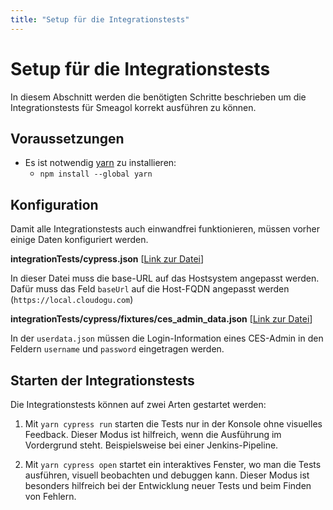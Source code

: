 ```yaml
---
title: "Setup für die Integrationstests"
---
```


# Setup für die Integrationstests

In diesem Abschnitt werden die benötigten Schritte beschrieben um die Integrationstests für Smeagol korrekt ausführen zu können.

## Voraussetzungen

* Es ist notwendig [yarn](https://classic.yarnpkg.com/en/docs/install#debian-stable) zu installieren:
    *  `npm install --global yarn`

## Konfiguration

Damit alle Integrationstests auch einwandfrei funktionieren, müssen vorher einige Daten konfiguriert werden.

**integrationTests/cypress.json** [[Link zur Datei](../../integrationTests/cypress.json)]

In dieser Datei muss die base-URL auf das Hostsystem angepasst werden.
Dafür muss das Feld `baseUrl` auf die Host-FQDN angepasst werden (`https://local.cloudogu.com`)

**integrationTests/cypress/fixtures/ces_admin_data.json** [[Link zur Datei](../../integrationTests/cypress/fixtures/ces_admin_data.json)]

In der `userdata.json` müssen die Login-Information eines CES-Admin in den Feldern `username` und `password` eingetragen werden.

## Starten der Integrationstests

Die Integrationstests können auf zwei Arten gestartet werden:

1. Mit `yarn cypress run` starten die Tests nur in der Konsole ohne visuelles Feedback.
   Dieser Modus ist hilfreich, wenn die Ausführung im Vordergrund steht.
   Beispielsweise bei einer Jenkins-Pipeline.

1. Mit `yarn cypress open` startet ein interaktives Fenster, wo man die Tests ausführen, visuell beobachten und debuggen kann.
   Dieser Modus ist besonders hilfreich bei der Entwicklung neuer Tests und beim Finden von Fehlern.

